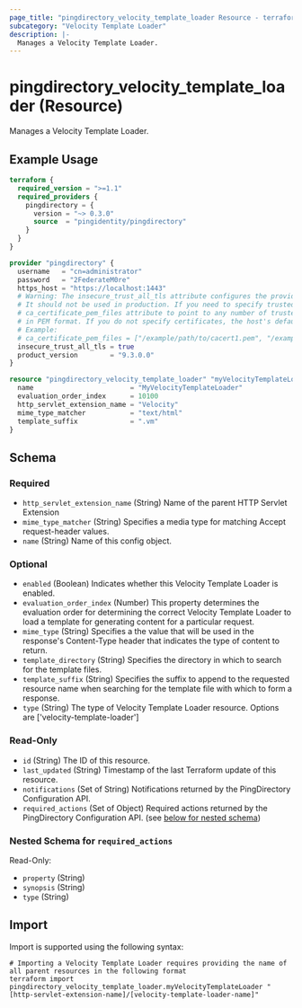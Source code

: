 ```yaml
---
page_title: "pingdirectory_velocity_template_loader Resource - terraform-provider-pingdirectory"
subcategory: "Velocity Template Loader"
description: |-
  Manages a Velocity Template Loader.
---
```


# pingdirectory_velocity_template_loader (Resource)

Manages a Velocity Template Loader.

## Example Usage

```terraform
terraform {
  required_version = ">=1.1"
  required_providers {
    pingdirectory = {
      version = "~> 0.3.0"
      source  = "pingidentity/pingdirectory"
    }
  }
}

provider "pingdirectory" {
  username   = "cn=administrator"
  password   = "2FederateM0re"
  https_host = "https://localhost:1443"
  # Warning: The insecure_trust_all_tls attribute configures the provider to trust any certificate presented by the PingDirectory server.
  # It should not be used in production. If you need to specify trusted CA certificates, use the
  # ca_certificate_pem_files attribute to point to any number of trusted CA certificate files
  # in PEM format. If you do not specify certificates, the host's default root CA set will be used.
  # Example:
  # ca_certificate_pem_files = ["/example/path/to/cacert1.pem", "/example/path/to/cacert2.pem"]
  insecure_trust_all_tls = true
  product_version        = "9.3.0.0"
}

resource "pingdirectory_velocity_template_loader" "myVelocityTemplateLoader" {
  name                        = "MyVelocityTemplateLoader"
  evaluation_order_index      = 10100
  http_servlet_extension_name = "Velocity"
  mime_type_matcher           = "text/html"
  template_suffix             = ".vm"
}
```

<!-- schema generated by tfplugindocs -->
## Schema

### Required

- `http_servlet_extension_name` (String) Name of the parent HTTP Servlet Extension
- `mime_type_matcher` (String) Specifies a media type for matching Accept request-header values.
- `name` (String) Name of this config object.

### Optional

- `enabled` (Boolean) Indicates whether this Velocity Template Loader is enabled.
- `evaluation_order_index` (Number) This property determines the evaluation order for determining the correct Velocity Template Loader to load a template for generating content for a particular request.
- `mime_type` (String) Specifies a the value that will be used in the response's Content-Type header that indicates the type of content to return.
- `template_directory` (String) Specifies the directory in which to search for the template files.
- `template_suffix` (String) Specifies the suffix to append to the requested resource name when searching for the template file with which to form a response.
- `type` (String) The type of Velocity Template Loader resource. Options are ['velocity-template-loader']

### Read-Only

- `id` (String) The ID of this resource.
- `last_updated` (String) Timestamp of the last Terraform update of this resource.
- `notifications` (Set of String) Notifications returned by the PingDirectory Configuration API.
- `required_actions` (Set of Object) Required actions returned by the PingDirectory Configuration API. (see [below for nested schema](#nestedatt--required_actions))

<a id="nestedatt--required_actions"></a>
### Nested Schema for `required_actions`

Read-Only:

- `property` (String)
- `synopsis` (String)
- `type` (String)

## Import

Import is supported using the following syntax:

```shell
# Importing a Velocity Template Loader requires providing the name of all parent resources in the following format
terraform import pingdirectory_velocity_template_loader.myVelocityTemplateLoader "[http-servlet-extension-name]/[velocity-template-loader-name]"
```

